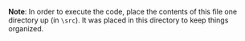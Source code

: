 **Note**: In order to execute the code, place the contents of this file one directory up (in `\src`). It was placed in this directory to keep things organized.
